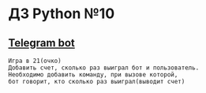 # ДЗ Python №10
## [Telegram bot](main.py)

    Игра в 21(очко)
    Добавить счет, сколько раз выиграл бот и пользователь.
    Необходимо добавить команду, при вызове которой,
    бот говорит, кто сколько раз выиграл(выводит счет)
